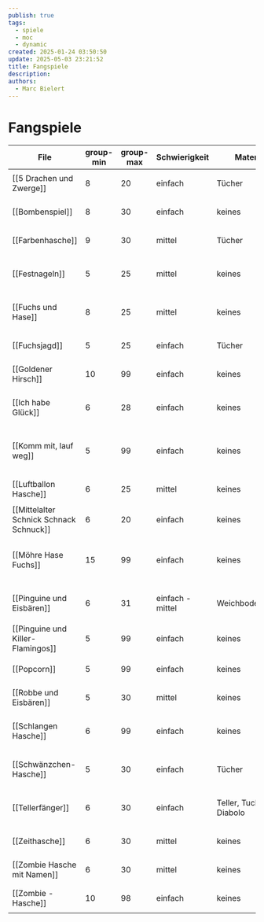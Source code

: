 ```yaml
---
publish: true
tags:
  - spiele
  - moc
  - dynamic
created: 2025-01-24 03:50:50
update: 2025-05-03 23:21:52
title: Fangspiele
description: 
authors:
  - Marc Bielert
---
```


# Fangspiele

<!-- QueryToSerialize: Table group-min, group-max, Schwierigkeit, Material, Spieldauer, category FROM #spiele AND "docs" WHERE contains(category, "fangen") -->
<!-- SerializedQuery: Table group-min, group-max, Schwierigkeit, Material, Spieldauer, category FROM #spiele AND "docs" WHERE contains(category, "fangen") -->

| File                                                                                 | group-min | group-max | Schwierigkeit    | Material              | Spieldauer | category                                                  |
| ------------------------------------------------------------------------------------ | --------- | --------- | ---------------- | --------------------- | ---------- | --------------------------------------------------------- |
| [[5 Drachen und Zwerge]]                               | 8         | 20        | einfach          | Tücher                | 5-10       | <ul><li>fangen</li></ul>                                  |
| [[Bombenspiel]]                                                 | 8         | 30        | einfach          | keines                | 15-20      | <ul><li>fangen</li></ul>                                  |
| [[Farbenhasche]]                                               | 9         | 30        | mittel           | Tücher                | 15-20      | <ul><li>fangen</li></ul>                                  |
| [[Festnageln]]                                                   | 5         | 25        | mittel           | keines                | 15-20      | <ul><li>fangen</li><li>warm-up</li></ul>                  |
| [[Fuchs und Hase]]                                           | 8         | 25        | mittel           | keines                | 10 -  15   | <ul><li>fangen</li><li>warm-up</li></ul>                  |
| [[Fuchsjagd]]                                                     | 5         | 25        | einfach          | Tücher                | 10 -  15   | <ul><li>fangen</li></ul>                                  |
| [[Goldener Hirsch]]                                         | 10        | 99        | einfach          | keines                | 5 - 15     | <ul><li>fangen</li></ul>                                  |
| [[Ich habe Glück]]                                           | 6         | 28        | einfach          | keines                | 5 - 10     | <ul><li>fangen</li><li>warm-up</li></ul>                  |
| [[Komm mit, lauf weg]]                                   | 5         | 99        | einfach          | keines                | 5 - 15     | <ul><li>fangen</li><li>warm-up</li><li>action</li></ul>   |
| [[Luftballon Hasche]]                                     | 6         | 25        | mittel           | keines                | 5 - 15     | <ul><li>fangen</li></ul>                                  |
| [[Mittelalter Schnick Schnack Schnuck]] | 6         | 20        | einfach          | keines                | 5 - 15     | <ul><li>fangen</li></ul>                                  |
| [[Möhre Hase Fuchs]]                                       | 15        | 99        | einfach          | keines                | 10         | <ul><li>fangen</li><li>warm-up</li><li>bewegung</li></ul> |
| [[Pinguine und Eisbären]]                             | 6         | 31        | einfach - mittel | Weichbodenmatte       | 5 - 15     | <ul><li>fangen</li><li>warm-up</li></ul>                  |
| [[Pinguine und Killer-Flamingos]]             | 5         | 99        | einfach          | keines                | 5 - 10     | <ul><li>fangen</li></ul>                                  |
| [[Popcorn]]                                                         | 5         | 99        | einfach          | keines                | 5 - 15     | <ul><li>fangen</li></ul>                                  |
| [[Robbe und Eisbären]]                                   | 5         | 30        | mittel           | keines                | 10 -  15   | <ul><li>fangen</li></ul>                                  |
| [[Schlangen Hasche]]                                       | 6         | 99        | einfach          | keines                | 5-10       | <ul><li>fangen</li><li>warm-up</li></ul>                  |
| [[Schwänzchen-Hasche]]                                   | 5         | 30        | einfach          | Tücher                | 10 -  15   | <ul><li>fangen</li><li>warm-up</li></ul>                  |
| [[Tellerfänger]]                                               | 6         | 30        | einfach          | Teller, Tuch, Diabolo | 5-10       | <ul><li>fangen</li><li>warm-up</li></ul>                  |
| [[Zeithasche]]                                                   | 6         | 30        | mittel           | keines                | 15-20      | <ul><li>fangen</li></ul>                                  |
| [[Zombie Hasche mit Namen]]                         | 6         | 30        | mittel           | keines                | 15-20      | <ul><li>fangen</li></ul>                                  |
| [[Zombie - Hasche]]                                         | 10        | 98        | einfach          | keines                | 10 -  15   | <ul><li>fangen</li></ul>                                  |
<!-- SerializedQuery END -->
